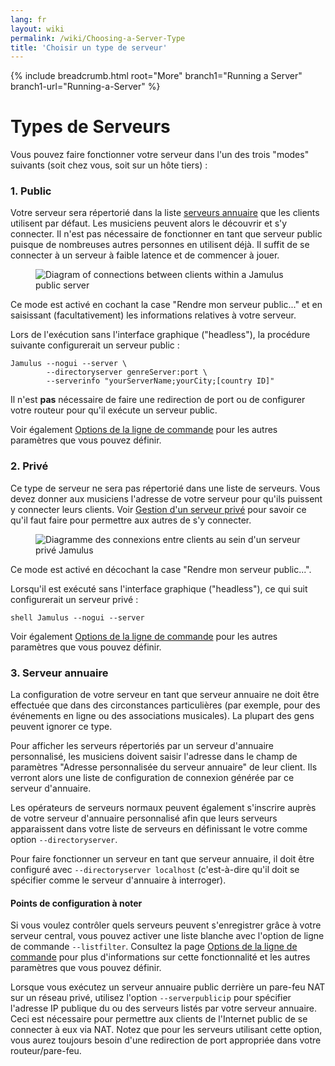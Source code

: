 ```yaml
---
lang: fr
layout: wiki
permalink: /wiki/Choosing-a-Server-Type
title: 'Choisir un type de serveur'
---
```


{% include breadcrumb.html root="More" branch1="Running a Server" branch1-url="Running-a-Server" %}

# Types de Serveurs

Vous pouvez faire fonctionner votre serveur dans l'un des trois "modes" suivants (soit chez vous, soit sur un hôte tiers) :

### 1. Public

Votre serveur sera répertorié dans la liste [serveurs annuaire](Directory-Servers) que les clients utilisent par défaut. Les musiciens peuvent alors le découvrir et s'y connecter. Il n'est pas nécessaire de fonctionner en tant que serveur public puisque de nombreuses autres personnes en utilisent déjà. Il suffit de se connecter à un serveur à faible latence et de commencer à jouer.

<figure><img src="{{site.url}}/assets/img/fr-screenshots/diagram-public-server.png" loading="lazy" alt="Diagram of connections between clients within a Jamulus public server"></figure>

Ce mode est activé en cochant la case "Rendre mon serveur public..." et en saisissant (facultativement) les informations relatives à votre serveur.

Lors de l'exécution sans l'interface graphique ("headless"), la procédure suivante configurerait un serveur public :

~~~
Jamulus --nogui --server \
        --directoryserver genreServer:port \
        --serverinfo "yourServerName;yourCity;[country ID]"
~~~

Il n'est **pas** nécessaire de faire une redirection de port ou de configurer votre routeur pour qu'il exécute un serveur public.

Voir également [Options de la ligne de commande](Command-Line-Options) pour les autres paramètres que vous pouvez définir.


### 2. Privé

Ce type de serveur ne sera pas répertorié dans une liste de serveurs. Vous devez donner aux musiciens l'adresse de votre serveur pour qu'ils puissent y connecter leurs clients. Voir [Gestion d'un serveur privé](Running-a-Private-Server) pour savoir ce qu'il faut faire pour permettre aux autres de s'y connecter.

<figure><img src="{{site.url}}/assets/img/fr-screenshots/diagram-private-server.png" loading="lazy" alt="Diagramme des connexions entre clients au sein d'un serveur privé Jamulus"></figure>

Ce mode est activé en décochant la case "Rendre mon serveur public...".

Lorsqu'il est exécuté sans l'interface graphique ("headless"), ce qui suit configurerait un serveur privé :

```shell Jamulus --nogui --server ```

Voir également [Options de la ligne de commande](Command-Line-Options) pour les autres paramètres que vous pouvez définir.

### 3. Serveur annuaire

La configuration de votre serveur en tant que serveur annuaire ne doit être effectuée que dans des circonstances particulières (par exemple, pour des événements en ligne ou des associations musicales). La plupart des gens peuvent ignorer ce type.

Pour afficher les serveurs répertoriés par un serveur d'annuaire personnalisé, les musiciens doivent saisir l'adresse dans le champ de paramètres "Adresse personnalisée du serveur annuaire" de leur client. Ils verront alors une liste de configuration de connexion générée par ce serveur d'annuaire.

Les opérateurs de serveurs normaux peuvent également s'inscrire auprès de votre serveur d'annuaire personnalisé afin que leurs serveurs apparaissent dans votre liste de serveurs en définissant le votre comme option `--directoryserver`.

Pour faire fonctionner un serveur en tant que serveur annuaire, il doit être configuré avec `--directoryserver localhost` (c'est-à-dire qu'il doit se spécifier comme le serveur d'annuaire à interroger).

#### Points de configuration à noter

Si vous voulez contrôler quels serveurs peuvent s'enregistrer grâce à votre serveur central, vous pouvez activer une liste blanche avec l'option de ligne de commande `--listfilter`. Consultez la page [Options de la ligne de commande](Command-Line-Options) pour plus d'informations sur cette fonctionnalité et les autres paramètres que vous pouvez définir.

Lorsque vous exécutez un serveur annuaire public derrière un pare-feu NAT sur un réseau privé, utilisez l'option `--serverpublicip` pour spécifier l'adresse IP publique du ou des serveurs listés par votre serveur annuaire. Ceci est nécessaire pour permettre aux clients de l'Internet public de se connecter à eux via NAT. Notez que pour les serveurs utilisant cette option, vous aurez toujours besoin d'une redirection de port appropriée dans votre routeur/pare-feu.

